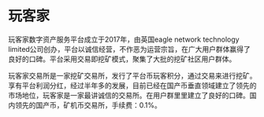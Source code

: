 # 玩客家

玩客家数字资产服务平台成立于2017年，由英国eagle network technology limited公司创办，平台以诚信经营，不作恶为运营宗旨，在广大用户群体赢得了良好的口碑。平台采用交易即挖矿模式，聚集了大批的挖矿社区用户群体。

玩客家交易所是一家挖矿交易所，发行了平台币玩客积分，通过交易来进行挖矿。享有平台利润分红，经过半年多的发展，目前已经在国产币垂直领域建立了领先的市场地位，玩客家是一家最讲诚信的交易所。在用户群里里建立了良好的口碑。国内领先的国产币，矿机币交易所，手续费：0.1%。
